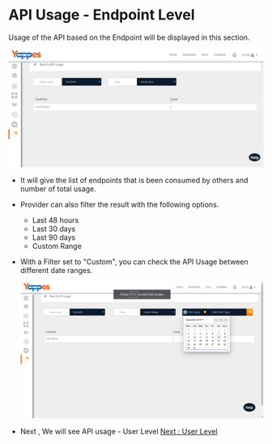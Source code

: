 API Usage - Endpoint Level
==========================

Usage of the API based on the Endpoint will be displayed in this
section.

![](../images/dashboard/analytics/provider_view_05.png)

-   It will give the list of endpoints that is been consumed by others
    and number of total usage.
-   Provider can also filter the result with the following options.
    -   Last 48 hours
    -   Last 30 days
    -   Last 90 days
    -   Custom Range
-   With a Filter set to "Custom", you can check the API Usage between
    different date ranges.

    ![](../images/dashboard/analytics/provider_view_06.png)

-   Next , We will see API usage - User Level 
[Next : User Level](analytics_user_level.md)
